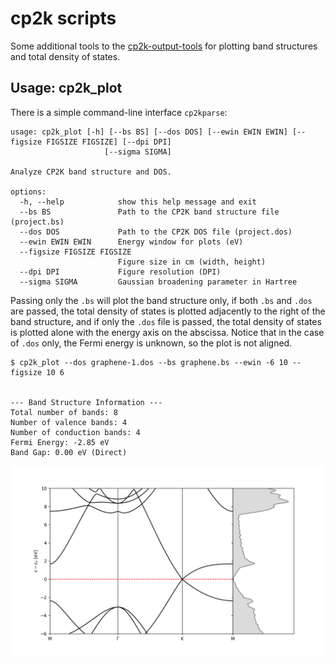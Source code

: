 # cp2k scripts

Some additional tools to the [cp2k-output-tools](https://github.com/cp2k/cp2k-output-tools) for plotting band structures and total density of states.

## Usage: cp2k_plot

There is a simple command-line interface `cp2kparse`:

```console
usage: cp2k_plot [-h] [--bs BS] [--dos DOS] [--ewin EWIN EWIN] [--figsize FIGSIZE FIGSIZE] [--dpi DPI]
                     [--sigma SIGMA]

Analyze CP2K band structure and DOS.

options:
  -h, --help            show this help message and exit
  --bs BS               Path to the CP2K band structure file (project.bs)
  --dos DOS             Path to the CP2K DOS file (project.dos)
  --ewin EWIN EWIN      Energy window for plots (eV)
  --figsize FIGSIZE FIGSIZE
                        Figure size in cm (width, height)
  --dpi DPI             Figure resolution (DPI)
  --sigma SIGMA         Gaussian broadening parameter in Hartree
```

Passing only the `.bs` will plot the band structure only, if both `.bs` and `.dos` are passed, the total density of states is plotted adjacently to the right of the band structure, and if only the `.dos` file is passed, the total density of states is plotted alone with the energy axis on the abscissa. Notice that in the case of `.dos` only, the Fermi energy is unknown, so the plot is not aligned.

```console
$ cp2k_plot --dos graphene-1.dos --bs graphene.bs --ewin -6 10 --figsize 10 6


--- Band Structure Information ---
Total number of bands: 8
Number of valence bands: 4
Number of conduction bands: 4
Fermi Energy: -2.85 eV
Band Gap: 0.00 eV (Direct)
```

![Graphene Band Structure](img/graphene_bands.png)